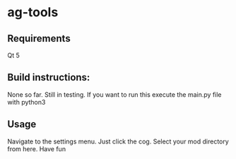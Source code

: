 # ag-tools

## Requirements
Qt 5

## Build instructions:
None so far. Still in testing.
If you want to run this execute the main.py file with python3

## Usage
Navigate to the settings menu. Just click the cog. Select your mod directory from here.
Have fun
